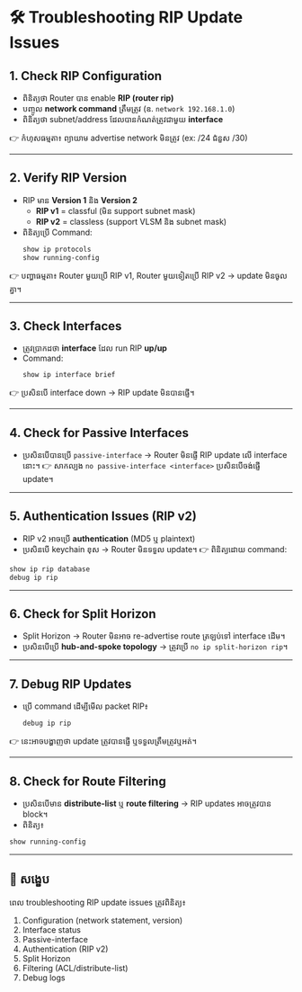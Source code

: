 
# 🛠 Troubleshooting RIP Update Issues

## 1. **Check RIP Configuration**
- ពិនិត្យថា Router បាន enable **RIP (router rip)**
- បញ្ចូល **network command** ត្រឹមត្រូវ (ឧ. `network 192.168.1.0`)
- ពិនិត្យថា subnet/address ដែលបានកំណត់ត្រូវជាមួយ **interface**

👉 កំហុសធម្មតា៖ ព្យាយាម advertise network មិនត្រូវ (ex: /24 ជំនួស /30)

---

## 2. **Verify RIP Version**
- RIP មាន **Version 1** និង **Version 2**
  - **RIP v1** = classful (មិន support subnet mask)
  - **RIP v2** = classless (support VLSM និង subnet mask)
- ពិនិត្យប្រើ Command:  
  ```bash
  show ip protocols
  show running-config
  ```

👉 បញ្ហាធម្មតា៖ Router មួយប្រើ RIP v1, Router មួយទៀតប្រើ RIP v2 → update មិនចូលគ្នា។

---

## 3. **Check Interfaces**
- ត្រូវប្រាកដថា **interface** ដែល run RIP **up/up**
- Command:
  ```bash
  show ip interface brief
  ```
👉 ប្រសិនបើ interface down → RIP update មិនបានផ្ញើ។

---

## 4. **Check for Passive Interfaces**
- ប្រសិនបើបានប្រើ `passive-interface` → Router មិនផ្ញើ RIP update លើ interface នោះ។
👉 សាកល្បង `no passive-interface <interface>` ប្រសិនបើចង់ផ្ញើ update។

---

## 5. **Authentication Issues (RIP v2)**
- RIP v2 អាចប្រើ **authentication** (MD5 ឬ plaintext)
- ប្រសិនបើ keychain ខុស → Router មិនទទួល update។
👉 ពិនិត្យដោយ command:
```bash
show ip rip database
debug ip rip
```

---

## 6. **Check for Split Horizon**
- Split Horizon → Router មិនអាច re-advertise route ត្រឡប់ទៅ interface ដើម។
- ប្រសិនបើប្រើ **hub-and-spoke topology** → ត្រូវប្រើ `no ip split-horizon rip`។

---

## 7. **Debug RIP Updates**
- ប្រើ command ដើម្បីមើល packet RIP៖
  ```bash
  debug ip rip
  ```
👉 នេះអាចបង្ហាញថា update ត្រូវបានផ្ញើ ឬទទួលត្រឹមត្រូវឬអត់។

---

## 8. **Check for Route Filtering**
- ប្រសិនបើមាន **distribute-list** ឬ **route filtering** → RIP updates អាចត្រូវបាន block។
- ពិនិត្យ៖
```bash
show running-config
```

---

## 📌 សង្ខេប
ពេល troubleshooting RIP update issues ត្រូវពិនិត្យ៖  
1. Configuration (network statement, version)  
2. Interface status  
3. Passive-interface  
4. Authentication (RIP v2)  
5. Split Horizon  
6. Filtering (ACL/distribute-list)  
7. Debug logs  
